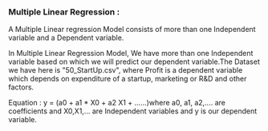### Multiple Linear Regression :

A Multiple Linear regression Model consists of more than one Independent variable and a Dependent variable.

In Multiple Linear Regression Model, We have more than one Independent variable based on which we will
predict our dependent variable.The Dataset we have here is "50_StartUp.csv", where Profit is a
dependent variable which depends on expenditure of a startup, marketing or R&D and other factors.

Equation : y = (a0 + a1 * X0 + a2 X1 + ......)where a0, a1, a2,.... are coefficients and X0,X1,... are Independent 
variables and y is our dependent variable.
